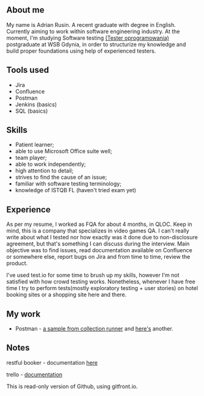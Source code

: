 ## About me

My name is Adrian Rusin. A recent graduate with degree in English. Currently aiming to work within software engineering industry. At the moment, I'm studying Software testing [(Tester oprogramowania)](https://web.archive.org/web/20221220104904/https://www.wsb.pl/gdynia/studia-i-szkolenia/studia-podyplomowe/kierunki/tester-oprogramowania) postgraduate at WSB Gdynia, in order to structurize my knowledge and build proper foundations using help of experienced testers. 

## Tools used

* Jira
* Confluence
* Postman
* Jenkins (basics)
* SQL (basics)

## Skills

* Patient learner;
* able to use Microsoft Office suite well;
* team player;
* able to work independently;
* high attention to detail;
* strives to find the cause of an issue;
* familiar with software testing terminology;
* knowledge of ISTQB FL (haven't tried exam yet)

## Experience

As per my resume, I worked as FQA for about 4 months, in QLOC. Keep in mind, this is a company that specializes in video games QA. I can't really write about what I tested nor how exactly was it done due to non-disclosure agreement, but that's something I can discuss during the interview. Main objective was to find issues, read documentation available on Confluence or somewhere else, report bugs on Jira and from time to time, review the product.

I've used test.io for some time to brush up my skills, however I'm not satisfied with how crowd testing works. Nonetheless, whenever I have free time I try to perform tests(mostly exploratory testing + user stories) on hotel booking sites or a shopping site here and there. 

## My work

* Postman - [a sample from collection runner](https://i.imgur.com/i2ZlYoF.png) and [here's](https://i.imgur.com/k3Db6Bp.png) another.

## Notes

restful booker - documentation [here](https://restful-booker.herokuapp.com/apidoc/index.html)

trello - [documentation](https://developer.atlassian.com/cloud/trello/rest/api-group-actions/)

This is read-only version of Github, using gitfront.io. 
